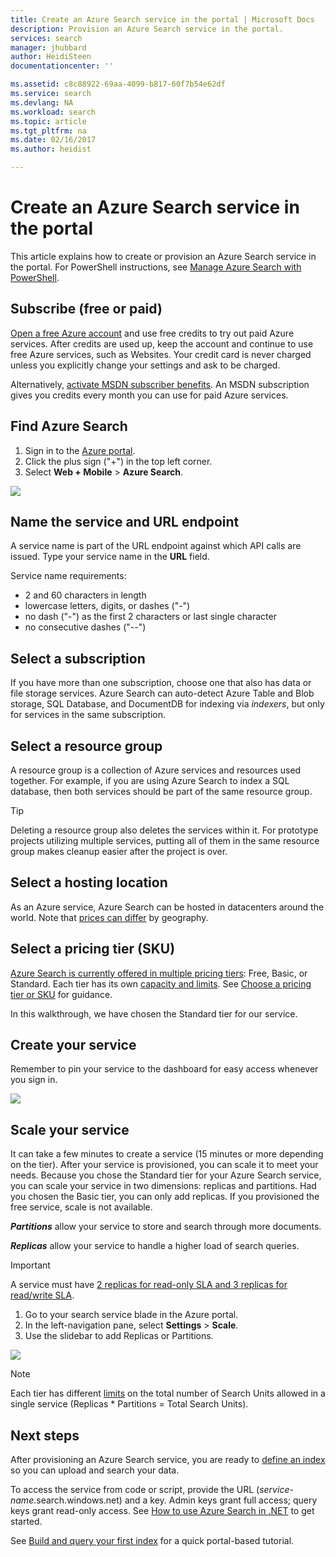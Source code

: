 ```yaml
---
title: Create an Azure Search service in the portal | Microsoft Docs
description: Provision an Azure Search service in the portal.
services: search
manager: jhubbard
author: HeidiSteen
documentationcenter: ''

ms.assetid: c8c88922-69aa-4099-b817-60f7b54e62df
ms.service: search
ms.devlang: NA
ms.workload: search
ms.topic: article
ms.tgt_pltfrm: na
ms.date: 02/16/2017
ms.author: heidist

---
```

# Create an Azure Search service in the portal

This article explains how to create or provision an Azure Search service in the portal. For PowerShell instructions, see [Manage Azure Search with PowerShell](search-manage-powershell.md).

## Subscribe (free or paid)

[Open a free Azure account](https://azure.microsoft.com/pricing/free-trial/?WT.mc_id=A261C142F) and use free credits to try out paid Azure services. After credits are used up, keep the account and continue to use free Azure services, such as Websites. Your credit card is never charged unless you explicitly change your settings and ask to be charged.

Alternatively, [activate MSDN subscriber benefits](https://azure.microsoft.com/pricing/member-offers/msdn-benefits-details/?WT.mc_id=A261C142F). An MSDN subscription gives you credits every month you can use for paid Azure services. 

## Find Azure Search
1. Sign in to the [Azure portal](https://portal.azure.com/).
2. Click the plus sign ("+") in the top left corner.
3. Select **Web + Mobile** > **Azure Search**.

![](./media/search-create-service-portal/find-search2.png)

## Name the service and URL endpoint

A service name is part of the URL endpoint against which API calls are issued. Type your service name in the **URL** field. 

Service name requirements:
   * 2 and 60 characters in length
   * lowercase letters, digits, or dashes ("-")
   * no dash ("-") as the first 2 characters or last single character
   * no consecutive dashes ("--")

## Select a subscription
If you have more than one subscription, choose one that also has data or file storage services. Azure Search can auto-detect Azure Table and Blob storage, SQL Database, and DocumentDB for indexing via *indexers*, but only for services in the same subscription.

## Select a resource group
A resource group is a collection of Azure services and resources used together. For example, if you are using Azure Search to index a SQL database, then both services should be part of the same resource group.

> [!TIP]
> Deleting a resource group also deletes the services within it. For prototype projects utilizing multiple services, putting all of them in the same resource group makes cleanup easier after the project is over. 

## Select a hosting location 
As an Azure service, Azure Search can be hosted in datacenters around the world. Note that [prices can differ](https://azure.microsoft.com/pricing/details/search/) by geography.

## Select a pricing tier (SKU)
[Azure Search is currently offered in multiple pricing tiers](https://azure.microsoft.com/pricing/details/search/): Free, Basic, or Standard. Each tier has its own [capacity and limits](search-limits-quotas-capacity.md). See [Choose a pricing tier or SKU](search-sku-tier.md) for guidance.

In this walkthrough, we have chosen the Standard tier for our service.

## Create your service

Remember to pin your service to the dashboard for easy access whenever you sign in.

![](./media/search-create-service-portal/new-service2.png)

## Scale your service
It can take a few minutes to create a service (15 minutes or more depending on the tier). After your service is provisioned, you can scale it to meet your needs. Because you chose the Standard tier for your Azure Search service, you can scale your service in two dimensions: replicas and partitions. Had you chosen the Basic tier, you can only add replicas. If you provisioned the free service, scale is not available.

***Partitions*** allow your service to store and search through more documents.

***Replicas*** allow your service to handle a higher load of search queries.

> [!Important]
> A service must have [2 replicas for read-only SLA and 3 replicas for read/write SLA](https://azure.microsoft.com/support/legal/sla/search/v1_0/).

1. Go to your search service blade in the Azure portal.
2. In the left-navigation pane, select **Settings** > **Scale**.
3. Use the slidebar to add Replicas or Partitions.

![](./media/search-create-service-portal/settings-scale.png)

> [!Note] 
> Each tier has different [limits](search-limits-quotas-capacity.md) on the total number of Search Units allowed in a single service (Replicas * Partitions = Total Search Units).

## Next steps
After provisioning an Azure Search service, you are ready to [define an index](search-what-is-an-index.md) so you can upload and search your data.

To access the service from code or script, provide the URL (*service-name*.search.windows.net) and a key. Admin keys grant full access; query keys grant read-only access. See [How to use Azure Search in .NET](search-howto-dotnet-sdk.md) to get started.

See [Build and query your first index](search-get-started-portal.md) for a quick portal-based tutorial.

